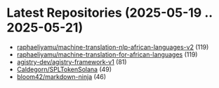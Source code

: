 # Latest Repositories (2025-05-19 .. 2025-05-21)

- [raphaeliyamu/machine-translation-nlp-african-languages-v2](https://github.com/raphaeliyamu/machine-translation-nlp-african-languages-v2) (119)
- [raphaeliyamu/machine-translation-for-african-languages](https://github.com/raphaeliyamu/machine-translation-for-african-languages) (119)
- [agistry-dev/agistry-framework-v1](https://github.com/agistry-dev/agistry-framework-v1) (81)
- [Caldegorn/SPLTokenSolana](https://github.com/Caldegorn/SPLTokenSolana) (49)
- [bloom42/markdown-ninja](https://github.com/bloom42/markdown-ninja) (46)
